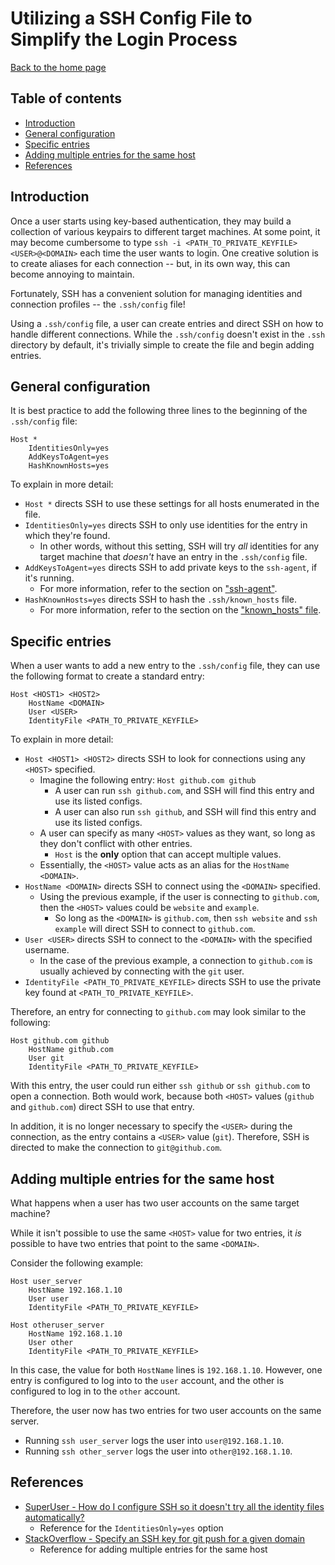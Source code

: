 Utilizing a SSH Config File to Simplify the Login Process
=========================================================

[Back to the home page](README.md)

Table of contents
-----------------

- [Introduction](#introduction)
- [General configuration](#general-configuration)
- [Specific entries](#specific-entries)
- [Adding multiple entries for the same host](#adding-multiple-entries-for-the-same-host)
- [References](#references)

Introduction
------------

Once a user starts using key-based authentication, they may build a collection of various keypairs to different target machines. At some point, it may become cumbersome to type `ssh -i <PATH_TO_PRIVATE_KEYFILE> <USER>@<DOMAIN>` each time the user wants to login. One creative solution is to create aliases for each connection -- but, in its own way, this can become annoying to maintain.

Fortunately, SSH has a convenient solution for managing identities and connection profiles -- the `.ssh/config` file!

Using a `.ssh/config` file, a user can create entries and direct SSH on how to handle different connections. While the `.ssh/config` doesn't exist in the `.ssh` directory by default, it's trivially simple to create the file and begin adding entries.

General configuration
---------------------

It is best practice to add the following three lines to the beginning of the `.ssh/config` file:

```
Host *
    IdentitiesOnly=yes
    AddKeysToAgent=yes
    HashKnownHosts=yes
```

To explain in more detail:

- `Host *` directs SSH to use these settings for all hosts enumerated in the file.
- `IdentitiesOnly=yes` directs SSH to only use identities for the entry in which they're found.
    - In other words, without this setting, SSH will try *all* identities for any target machine that *doesn't* have an entry in the `.ssh/config` file.
- `AddKeysToAgent=yes` directs SSH to add private keys to the `ssh-agent`, if it's running.
    - For more information, refer to the section on ["ssh-agent"](ssh-agent.md#adding-identities).
- `HashKnownHosts=yes` directs SSH to hash the `.ssh/known_hosts` file.
    - For more information, refer to the section on the ["known_hosts" file](known-hosts.md#hashing-the-known_hosts-file).

Specific entries
----------------

When a user wants to add a new entry to the `.ssh/config` file, they can use the following format to create a standard entry:

```
Host <HOST1> <HOST2>
    HostName <DOMAIN>
    User <USER>
    IdentityFile <PATH_TO_PRIVATE_KEYFILE>
```

To explain in more detail:

- `Host <HOST1> <HOST2>` directs SSH to look for connections using any `<HOST>` specified.
    - Imagine the following entry: `Host github.com github`
        - A user can run `ssh github.com`, and SSH will find this entry and use its listed configs.
        - A user can also run `ssh github`, and SSH will find this entry and use its listed configs.
    - A user can specify as many `<HOST>` values as they want, so long as they don't conflict with other entries.
        - `Host` is the **only** option that can accept multiple values.
    - Essentially, the `<HOST>` value acts as an alias for the `HostName <DOMAIN>`.
- `HostName <DOMAIN>` directs SSH to connect using the `<DOMAIN>` specified.
    - Using the previous example, if the user is connecting to `github.com`, then the `<HOST>` values could be `website` and `example`.
        - So long as the `<DOMAIN>` is `github.com`, then `ssh website` and `ssh example` will direct SSH to connect to `github.com`.
- `User <USER>` directs SSH to connect to the `<DOMAIN>` with the specified username.
    - In the case of the previous example, a connection to `github.com` is usually achieved by connecting with the `git` user.
- `IdentityFile <PATH_TO_PRIVATE_KEYFILE>` directs SSH to use the private key found at `<PATH_TO_PRIVATE_KEYFILE>`.

Therefore, an entry for connecting to `github.com` may look similar to the following:

```
Host github.com github
    HostName github.com
    User git
    IdentityFile <PATH_TO_PRIVATE_KEYFILE>
```

With this entry, the user could run either `ssh github` or `ssh github.com` to open a connection. Both would work, because both `<HOST>` values (`github` and `github.com`) direct SSH to use that entry.

In addition, it is no longer necessary to specify the `<USER>` during the connection, as the entry contains a `<USER>` value (`git`). Therefore, SSH is directed to make the connection to `git@github.com`.

Adding multiple entries for the same host
-----------------------------------------

What happens when a user has two user accounts on the same target machine?

While it isn't possible to use the same `<HOST>` value for two entries, it *is* possible to have two entries that point to the same `<DOMAIN>`.

Consider the following example:

```
Host user_server
    HostName 192.168.1.10
    User user
    IdentityFile <PATH_TO_PRIVATE_KEYFILE>

Host otheruser_server
    HostName 192.168.1.10
    User other
    IdentityFile <PATH_TO_PRIVATE_KEYFILE>
```

In this case, the value for both `HostName` lines is `192.168.1.10`. However, one entry is configured to log into to the `user` account, and the other is configured to log in to the `other` account.

Therefore, the user now has two entries for two user accounts on the same server.

- Running `ssh user_server` logs the user into `user@192.168.1.10`.
- Running `ssh other_server` logs the user into `other@192.168.1.10`.

References
----------

- [SuperUser - How do I configure SSH so it doesn't try all the identity files automatically?](https://superuser.com/questions/268776/how-do-i-configure-ssh-so-it-doesnt-try-all-the-identity-files-automatically/268777#268777)
    - Reference for the `IdentitiesOnly=yes` option
- [StackOverflow - Specify an SSH key for git push for a given domain](https://stackoverflow.com/questions/7927750/specify-an-ssh-key-for-git-push-for-a-given-domain)
    - Reference for adding multiple entries for the same host
